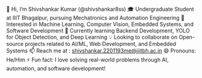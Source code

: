 👋 Hi, I’m Shivshankar Kumar (@shivshankar8ss)
🎓 Undergraduate Student at IIIT Bhagalpur, pursuing Mechatronics and Automation Engineering
👀 Interested in Machine Learning, Computer Vision, Embedded Systems, and Software Development
🌱 Currently learning Backend Development, YOLO for Object Detection, and Deep Learning
💡 Looking to collaborate on Open-source projects related to AI/ML, Web Development, and Embedded Systems
📫 Reach me at : shivshankar.2201193me@iiitbh.ac.in
😄 Pronouns: He/Him
⚡ Fun fact: I love solving real-world problems through AI, automation, and software development!
